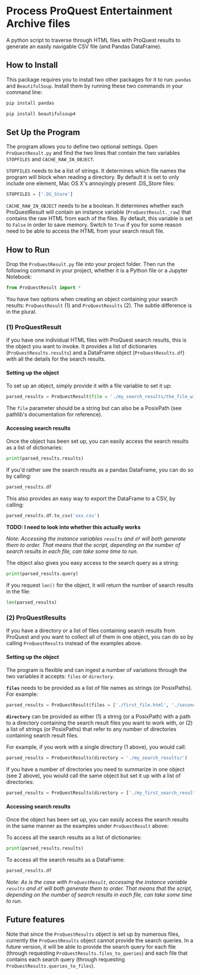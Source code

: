 # Process ProQuest Entertainment Archive files

A python script to traverse through HTML files with ProQuest results to generate an easily navigable CSV file (and Pandas DataFrame).


## How to Install

This package requires you to install two other packages for it to run: `pandas` and `BeautifulSoup`. Install them by running these two commands in your command line:

```sh
pip install pandas
```

```sh
pip install beautifulsoup4
```


## Set Up the Program

The program allows you to define two optional settings. Open `ProQuestResult.py` and find the two lines that contain the two variables `STOPFILES` and `CACHE_RAW_IN_OBJECT`.

`STOPFILES` needs to be a list of strings. It determines which file names the program will block when reading a directory. By default it is set to only include one element, Mac OS X's annoyingly present .DS_Store files:

```python
STOPFILES = ['.DS_Store']
```

`CACHE_RAW_IN_OBJECT` needs to be a boolean. It determines whether each ProQuestResult will contain an instance variable (`ProQuestResult._raw`) that contains the raw HTML from each of the files. By default, this variable is set to `False` in order to save memory. Switch to `True` if you for some reason need to be able to access the HTML from your search result file.


## How to Run

Drop the `ProQuestResult.py` file into your project folder. Then run the following command in your project, whether it is a Python file or a Jupyter Notebook:

```python
from ProQuestResult import *
```

You have two options when creating an object containing your search results: `ProQuestResult` (1) and `ProQuestResults` (2). The subtle difference is in the plural.


### (1) ProQuestResult

If you have one individual HTML files with ProQuest search results, this is the object you want to invoke. It provides a list of dictionaries (`ProQuestResults.results`) and a DataFrame object (`ProQuestResults.df`) with all the details for the search results.


#### Setting up the object

To set up an object, simply provide it with a file variable to set it up: 

```python
parsed_results = ProQuestResult(file = './my_search_results/the_file_with_results.html')
```

The `file` parameter should be a string but can also be a PosixPath (see pathlib's documentation for reference).


#### Accessing search results

Once the object has been set up, you can easily access the search results as a list of dictionaries:

```python
print(parsed_results.results)
```

If you'd rather see the search results as a pandas DataFrame, you can do so by calling:

```python
parsed_results.df
```

This also provides an easy way to export the DataFrame to a CSV, by calling:

```python
parsed_results.df.to_csv('xxx.csv')
``` 
**TODO: I need to look into whether this actually works**

*Note: Accessing the instance variables `results` and `df` will both generate them to order. That means that the script, depending on the number of search results in each file, can take some time to run.*

The object also gives you easy access to the search query as a string:

```python
print(parsed_results.query)
```

If you request `len()` for the object, it will return the number of search results in the file:

```python
len(parsed_results)
```


### (2) ProQuestResults

If you have a directory or a list of files containing search results from ProQuest and you want to collect all of them in one object, you can do so by calling `ProQuestResults` instead of the examples above.


#### Setting up the object

The program is flexible and can ingest a number of variations through the two variables it accepts: `files` or `directory`.

**`files`** needs to be provided as a list of file names as strings (or PosixPaths). For example:

```python
parsed_results = ProQuestResult(files = ['./first_file.html', './second_file.html', './third_file.html', './fourth_file.html'])
```

**`directory`** can be provided as either (1) a string (or a PosixPath) with a path to a directory containing the search result files you want to work with, or (2) a list of strings (or PosixPaths) that refer to any number of directories containing search result files.

For example, if you work with a single directory (1 above), you would call:

```python
parsed_results = ProQuestResults(directory = './my_search_results/')
```

If you have a number of directories you need to summarize in one object (see 2 above), you would call the same object but set it up with a list of directories:

```python
parsed_results = ProQuestResults(directory = ['./my_first_search_result_directory/', './my_second_search_result_directory/'])
```


#### Accessing search results

Once the object has been set up, you can easily access the search results in the same manner as the examples under `ProQuestResult` above:

To access all the search results as a list of dictionaries: 
```python
print(parsed_results.results)
```

To access all the search results as a DataFrame: 
```python
parsed_results.df
```

*Note: As is the case with `ProQuestResult`, accessing the instance variable `results` and `df` will both generate them to order. That means that the script, depending on the number of search results in each file, can take some time to run.*


## Future features

Note that since the `ProQuestResults` object is set up by numerous files, currently the `ProQuestResults` object cannot provide the search queries. In a future version, it will be able to provide the search query for each file (through requesting `ProQuestResults.files_to_queries`) and each file that contains each search query (through requesting `ProQuestResults.queries_to_files`).
